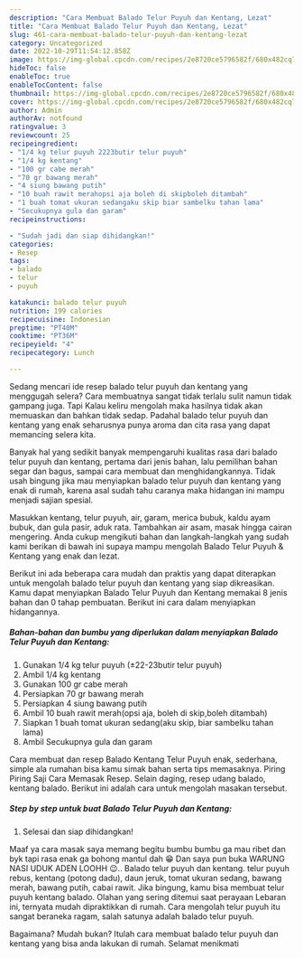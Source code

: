 ```yaml
---
description: "Cara Membuat Balado Telur Puyuh dan Kentang, Lezat"
title: "Cara Membuat Balado Telur Puyuh dan Kentang, Lezat"
slug: 461-cara-membuat-balado-telur-puyuh-dan-kentang-lezat
category: Uncategorized
date: 2022-10-29T11:54:12.858Z
image: https://img-global.cpcdn.com/recipes/2e8720ce5796582f/680x482cq70/balado-telur-puyuh-dan-kentang-foto-resep-utama.jpg
hideToc: false
enableToc: true
enableTocContent: false
thumbnail: https://img-global.cpcdn.com/recipes/2e8720ce5796582f/680x482cq70/balado-telur-puyuh-dan-kentang-foto-resep-utama.jpg
cover: https://img-global.cpcdn.com/recipes/2e8720ce5796582f/680x482cq70/balado-telur-puyuh-dan-kentang-foto-resep-utama.jpg
author: Admin
authorAv: notfound
ratingvalue: 3
reviewcount: 25
recipeingredient:
- "1/4 kg telur puyuh 2223butir telur puyuh"
- "1/4 kg kentang"
- "100 gr cabe merah"
- "70 gr bawang merah"
- "4 siung bawang putih"
- "10 buah rawit merahopsi aja boleh di skipboleh ditambah"
- "1 buah tomat ukuran sedangaku skip biar sambelku tahan lama"
- "Secukupnya gula dan garam"
recipeinstructions:

- "Sudah jadi dan siap dihidangkan!"
categories:
- Resep
tags:
- balado
- telur
- puyuh

katakunci: balado telur puyuh 
nutrition: 199 calories
recipecuisine: Indonesian
preptime: "PT40M"
cooktime: "PT36M"
recipeyield: "4"
recipecategory: Lunch

---
```



Sedang mencari ide resep balado telur puyuh dan kentang yang menggugah selera? Cara membuatnya sangat tidak terlalu sulit namun tidak gampang juga. Tapi Kalau keliru mengolah maka hasilnya tidak akan memuaskan dan bahkan tidak sedap. Padahal balado telur puyuh dan kentang yang enak seharusnya punya aroma dan cita rasa yang dapat memancing selera kita.


Banyak hal yang sedikit banyak mempengaruhi kualitas rasa dari balado telur puyuh dan kentang, pertama dari jenis bahan, lalu pemilihan bahan segar dan bagus, sampai cara membuat dan menghidangkannya. Tidak usah bingung jika mau menyiapkan balado telur puyuh dan kentang yang enak di rumah, karena asal sudah tahu caranya maka hidangan ini mampu menjadi sajian spesial.

Masukkan kentang, telur puyuh, air, garam, merica bubuk, kaldu ayam bubuk, dan gula pasir, aduk rata. Tambahkan air asam, masak hingga cairan mengering. Anda cukup mengikuti bahan dan langkah-langkah yang sudah kami berikan di bawah ini supaya mampu mengolah Balado Telur Puyuh &amp; Kentang yang enak dan lezat.


Berikut ini ada beberapa cara mudah dan praktis yang dapat diterapkan untuk mengolah balado telur puyuh dan kentang yang siap dikreasikan. Kamu dapat menyiapkan Balado Telur Puyuh dan Kentang memakai 8 jenis bahan dan 0 tahap pembuatan. Berikut ini cara dalam menyiapkan hidangannya.

<!--inarticleads1-->

##### Bahan-bahan dan bumbu yang diperlukan dalam menyiapkan Balado Telur Puyuh dan Kentang:

1. Gunakan 1/4 kg telur puyuh (±22-23butir telur puyuh)
1. Ambil 1/4 kg kentang
1. Gunakan 100 gr cabe merah
1. Persiapkan 70 gr bawang merah
1. Persiapkan 4 siung bawang putih
1. Ambil 10 buah rawit merah(opsi aja, boleh di skip,boleh ditambah)
1. Siapkan 1 buah tomat ukuran sedang(aku skip, biar sambelku tahan lama)
1. Ambil Secukupnya gula dan garam


Cara membuat dan resep Balado Kentang Telur Puyuh enak, sederhana, simple ala rumahan bisa kamu simak bahan serta tips memasaknya. Piring Piring Saji Cara Memasak Resep. Selain daging, resep udang balado, kentang balado. Berikut ini adalah cara untuk mengolah masakan tersebut. 

<!--inarticleads2-->

##### Step by step untuk buat Balado Telur Puyuh dan Kentang:


1. Selesai dan siap dihidangkan!

Maaf ya cara masak saya memang begitu bumbu bumbu ga mau ribet dan byk tapi rasa enak ga bohong mantul dah 😁 Dan saya pun buka WARUNG NASI UDUK ADEN LOOHH 😉.. Balado telur puyuh dan kentang. telur puyuh rebus, kentang (potong dadu), daun jeruk, tomat ukuran sedang, bawang merah, bawang putih, cabai rawit. Jika bingung, kamu bisa membuat telur puyuh kentang balado. Olahan yang sering ditemui saat perayaan Lebaran ini, ternyata mudah dipraktikkan di rumah. Cara mengolah telur puyuh itu sangat beraneka ragam, salah satunya adalah balado telur puyuh. 

Bagaimana? Mudah bukan? Itulah cara membuat balado telur puyuh dan kentang yang bisa anda lakukan di rumah. Selamat menikmati
